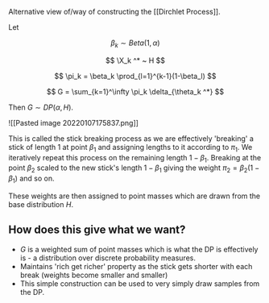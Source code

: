 Alternative view of/way of constructing the [[Dirchlet Process]].

Let

$$
\beta_k \sim Beta(1,\alpha)
$$

$$
\X_k ^* ~ H
$$

$$
\pi_k = \beta_k \prod_{l=1}^{k-1}(1-\beta_l)
$$

$$
G = \sum_{k=1}^\infty \pi_k \delta_{\theta_k ^*}
$$

Then $G \sim DP(\alpha, H)$.  

![[Pasted image 20220107175837.png]]

This is called the stick breaking process as we are effectively 'breaking' a stick of length 1 at point $\beta_1$ and assigning lengths to it according to $\pi_1$. We iteratively repeat this process on the remaining length $1-\beta_1$. Breaking at the point $\beta_2$ scaled to the new stick's length $1-\beta_1$ giving the weight $\pi_2 = \beta_2 (1 - \beta_1)$ and so on.

These weights are then assigned to point masses which are drawn from the base distribution $H$.

## How does this give what we want?

- $G$ is a weighted sum of point masses which is what the DP is effectively is - a distribution over discrete probability measures.
- Maintains 'rich get richer' property as the stick gets shorter with each break (weights become smaller and smaller)
- This simple construction can be used to very simply draw samples from the DP.

